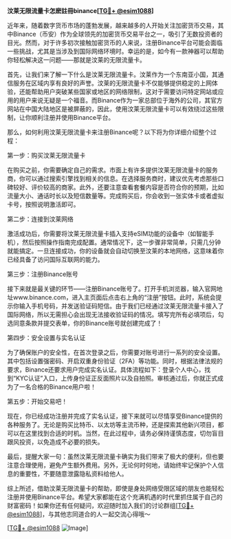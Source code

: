 **汶莱无限流量卡怎麽註冊binance[[TG💪+ @esim1088](https://t.me/s/esim1088)]**

近年来，随着数字货币市场的蓬勃发展，越来越多的人开始关注加密货币交易，其中Binance（币安）作为全球领先的加密货币交易平台之一，吸引了无数投资者的目光。然而，对于许多初次接触加密货币的人来说，注册Binance平台可能会面临一些挑战，尤其是当涉及到国际网络环境时。幸运的是，如今有一款神器可以帮助你轻松解决这一问题——那就是汶莱的无限流量卡。

首先，让我们来了解一下什么是汶莱无限流量卡。汶莱作为一个东南亚小国，其通信服务在区域内享有良好的声誉。汶莱的无限流量卡不仅能够提供稳定的上网体验，还能帮助用户突破某些国家或地区的网络限制，这对于需要访问特定网站或应用的用户来说无疑是一个福音。而Binance作为一家总部位于海外的公司，其官方网站在中国大陆地区是被屏蔽的，因此，使用汶莱无限流量卡可以有效绕过这些限制，让你顺利注册并使用Binance平台。

那么，如何利用汶莱无限流量卡来注册Binance呢？以下将为你详细介绍整个过程：

第一步：购买汶莱无限流量卡

在购买之前，你需要确定自己的需求。市面上有许多提供汶莱无限流量卡的服务商，你可以通过搜索引擎找到相关的信息。在选择服务商时，建议优先考虑那些口碑较好、评价较高的商家。此外，还要注意查看套餐内容是否符合你的预期，比如流量大小、通话时长以及短信数量等。完成购买后，你会收到一张实体卡或者虚拟卡号，按照说明激活即可。

第二步：连接到汶莱网络

激活成功后，你需要将汶莱无限流量卡插入支持eSIM功能的设备中（如智能手机），然后按照操作指南完成配置。通常情况下，这一步骤非常简单，只需几分钟就能搞定。一旦连接成功，你的设备就会自动切换至汶莱的本地网络，这意味着你已经具备了访问国际互联网的能力。

第三步：注册Binance账号

接下来就是最关键的环节——注册Binance账号了。打开手机浏览器，输入官网地址www.binance.com，进入主页面后点击右上角的“注册”按钮。此时，系统会提示你输入手机号码，并发送验证码短信。由于我们已经通过汶莱无限流量卡接入了国际网络，所以无需担心会出现无法接收验证码的情况。填写完所有必填项后，勾选同意条款并提交表单，你的Binance账号就创建完成了！

第四步：安全设置与实名认证

为了确保账户的安全性，在首次登录之后，你需要对账号进行一系列的安全设置。其中包括设置强密码、开启双重身份验证（2FA）等功能。同时，根据法律法规的要求，Binance还要求用户完成实名认证。具体流程如下：登录个人中心，找到“KYC认证”入口，上传身份证正反面照片以及自拍照。审核通过后，你就正式成为了一名合格的Binance用户啦！

第五步：开始交易吧！

现在，你已经成功注册并完成了实名认证，接下来就可以尽情享受Binance提供的各种服务了。无论是购买比特币、以太坊等主流币种，还是探索其他新兴项目，都可以在这里找到合适的时机。当然，在此过程中，请务必保持谨慎态度，切勿盲目跟风投资，以免造成不必要的损失。

最后，提醒大家一句：虽然汶莱无限流量卡确实为我们带来了极大的便利，但也要注意合理使用，避免产生额外费用。另外，无论何时何地，请始终牢记保护个人信息的重要性，不要随意泄露隐私资料给他人。

综上所述，借助汶莱无限流量卡的帮助，即使是身处网络受限区域的朋友也能轻松注册并使用Binance平台。希望大家都能在这个充满机遇的时代里抓住属于自己的财富密码！如果你还有任何疑问，欢迎随时加入我们的讨论群组[[TG💪+ @esim1088](https://t.me/s/esim1088)]，与其他志同道合的人一起交流心得哦～

[[TG💪+ @esim1088](https://t.me/s/esim1088) ![Image](https://i.postimg.cc/4NQfJmqS/Snipaste-2025-05-13-00-14-12.png)]